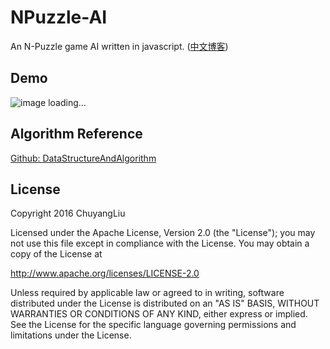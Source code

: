 # NPuzzle-AI

An N-Puzzle game AI written in javascript. ([中文博客](http://blog.csdn.net/qq_22885773/article/details/52144827))

## Demo

![image loading...](img/demo.gif)

## Algorithm Reference

[Github: DataStructureAndAlgorithm](https://github.com/chuyangLiu/DataStructureAndAlgorithm)

## License

Copyright 2016 ChuyangLiu

Licensed under the Apache License, Version 2.0 (the "License");
you may not use this file except in compliance with the License.
You may obtain a copy of the License at

http://www.apache.org/licenses/LICENSE-2.0

Unless required by applicable law or agreed to in writing, software
distributed under the License is distributed on an "AS IS" BASIS,
WITHOUT WARRANTIES OR CONDITIONS OF ANY KIND, either express or implied.
See the License for the specific language governing permissions and
limitations under the License.
